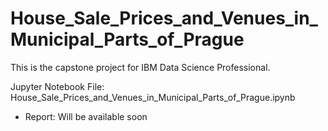 # House_Sale_Prices_and_Venues_in_Municipal_Parts_of_Prague
This is the capstone project for IBM Data Science Professional.

Jupyter Notebook File: House_Sale_Prices_and_Venues_in_Municipal_Parts_of_Prague.ipynb
- Report: Will be available soon
